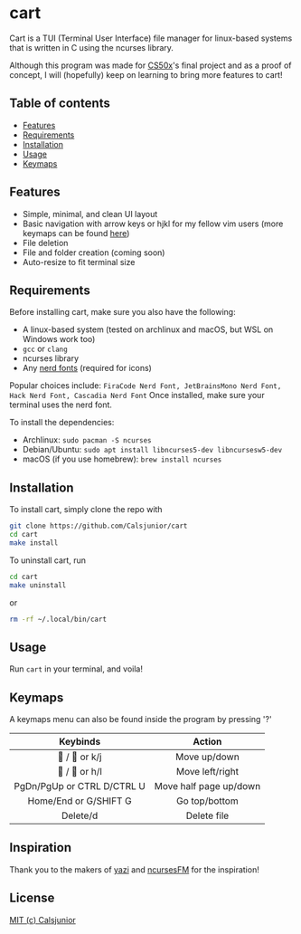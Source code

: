 # cart

Cart is a TUI (Terminal User Interface) file manager for linux-based systems that is written in C using the ncurses library.

Although this program was made for [CS50x](https://cs50.harvard.edu/x/)'s final project and as a proof of concept,
I will (hopefully) keep on learning to bring more features to cart!

## Table of contents
-  [Features](#features)
-  [Requirements](#requirements)
-  [Installation](#installation)
-  [Usage](#usage)
-  [Keymaps](#keymaps)

## Features
-  Simple, minimal, and clean UI layout
-  Basic navigation with arrow keys or hjkl for my fellow vim users
(more keymaps can be found [here](#keymaps))
-  File deletion
-  File and folder creation (coming soon)
-  Auto-resize to fit terminal size

## Requirements
Before installing cart, make sure you also have the following:
-  A linux-based system (tested on archlinux and macOS, but WSL on Windows work too)
-  `gcc` or `clang`
-  ncurses library
-  Any [nerd fonts](https://www.nerdfonts.com) (required for icons)

Popular choices include: `FiraCode Nerd Font, JetBrainsMono Nerd Font, Hack Nerd Font, Cascadia Nerd Font`
Once installed, make sure your terminal uses the nerd font.

To install the dependencies:
-  Archlinux: `sudo pacman -S ncurses`
-  Debian/Ubuntu: `sudo apt install libncurses5-dev libncursesw5-dev`
-  macOS (if you use homebrew): `brew install ncurses`

## Installation
To install cart, simply clone the repo with 
```bash
git clone https://github.com/Calsjunior/cart
cd cart
make install
```

To uninstall cart, run 
```bash
cd cart
make uninstall
```
or
```bash
rm -rf ~/.local/bin/cart
```

## Usage 
Run `cart` in your terminal, and voila!

## Keymaps
A keymaps menu can also be found inside the program by pressing '?'

| **Keybinds**               | **Action**             |
|:--------------------------:|:----------------------:|
|  /   or k/j              | Move up/down           |
|  /   or h/l              | Move left/right        |
| PgDn/PgUp or CTRL D/CTRL U | Move half page up/down |
| Home/End or G/SHIFT G      | Go top/bottom          |
| Delete/d                   | Delete file            |

## Inspiration
Thank you to the makers of [yazi](https://github.com/sxyazi/yazi) and [ncursesFM](https://github.com/FedeDP/ncursesFM) for the inspiration!

## License
[MIT (c) Calsjunior](../LICENSE)
